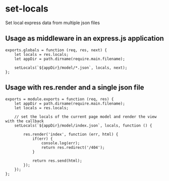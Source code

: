 # set-locals
Set local express data from multiple json files

## Usage as middleware in an express.js application

```
exports.globals = function (req, res, next) {
	let locals = res.locals;
	let appDir = path.dirname(require.main.filename);

	setLocals(`${appDir}/model/*.json`, locals, next);
};
```

## Usage with res.render and a single json file
```
exports = module.exports = function (req, res) {
	let appDir = path.dirname(require.main.filename);
	let locals = res.locals;
	
	// set the locals of the current page model and render the view with the callback
	setLocals(`${appDir}/model/index.json`, locals, function () {
	
		res.render('index', function (err, html) {
			if(err) {
				console.log(err);
				return res.redirect('/404');
			}
	
			return res.send(html);
		});
	});
};
```
